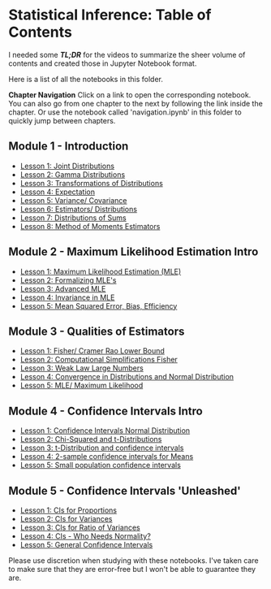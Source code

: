 # Statistical Inference: Table of Contents

I needed some ***TL;DR*** for the videos to summarize the sheer volume of contents and created those in Jupyter Notebook format. 

Here is a list of all the notebooks in this folder. 

**Chapter Navigation**
Click on a link to open the corresponding notebook. You can also go from one chapter to the next by following the link inside the chapter. Or use the notebook called 'navigation.ipynb' in this folder to quickly jump between chapters.

## Module 1 - Introduction 
- [Lesson 1: Joint Distributions](./mod1_summarytranscript_L2_jointDistributions.ipynb)
- [Lesson 2: Gamma Distributions](./mod1_summarytranscript_L3_gammaDistributions.ipynb)
- [Lesson 3: Transformations of Distributions](./mod1_summarytranscript_L4_transformations_of_distributions.ipynb)
- [Lesson 4: Expectation](./mod1_summarytranscript_L5_expectation.ipynb)
- [Lesson 5: Variance/ Covariance](./mod1_summarytranscript_L6_varianceCovariance.ipynb)
- [Lesson 6: Estimators/ Distributions](./mod1_summarytranscript_L7_estimators_distributions.ipynb)
- [Lesson 7: Distributions of Sums](./mod1_summarytranscript_L8_distributions_of_sums.ipynb)
- [Lesson 8: Method of Moments Estimators](./mod1_summarytranscript_L9_Method_of_Moments_Estimators.ipynb)

## Module 2 - Maximum Likelihood Estimation Intro
- [Lesson 1: Maximum Likelihood Estimation (MLE)](./mod2_summarytranscript_L1_MaximumLikelihoodMLE.ipynb)
- [Lesson 2: Formalizing MLE's](./mod2_summarytranscript_L2_Formalizing_MLEs.ipynb)
- [Lesson 3: Advanced MLE](./mod2_summarytranscript_L3_AdvancedMLE.ipynb)
- [Lesson 4: Invariance in MLE](./mod2_summarytranscript_L4_Invariance_in_MLE.ipynb)
- [Lesson 5: Mean Squared Error, Bias, Efficiency](./mod2_summarytranscript_L5_MSE_Bias_Efficiency.ipynb)


## Module 3 - Qualities of Estimators
- [Lesson 1: Fisher/ Cramer Rao Lower Bound](./mod3_summarytranscript_L1_Fisher_CRLB.ipynb)
- [Lesson 2: Computational Simplifications Fisher](./mod3_summarytranscript_L2_computationalSimplificationsFisher.ipynb)
- [Lesson 3: Weak Law Large Numbers](./mod3_summarytranscript_L3_weakLawLargeNumbers.ipynb)
- [Lesson 4: Convergence in Distributions and Normal Distribution](./mod3_summarytranscript_L4_ConvergenceInDistrib_and_NormalDist.ipynb)
- [Lesson 5: MLE/ Maximum Likelihood](./mod3_summarytranscript_L5_MLE_MaxLikelihood.ipynb)

## Module 4 - Confidence Intervals Intro
- [Lesson 1: Confidence Intervals Normal Distribution](./mod4_summarytranscript_L1_confidence_intervals_normal.ipynb)
- [Lesson 2: Chi-Squared and t-Distributions](./mod4_summarytranscript_L2_chisquared_and_t_distributions.ipynb)
- [Lesson 3: t-Distribution and confidence intervals](./mod4_summarytranscript_L3_t_distrib_and_confid_intervals_lecture_notes.ipynb)
- [Lesson 4: 2-sample confidence intervals for Means](./mod4_summarytranscript_L4_2sample_confidence_intervals_for_means.ipynb)
- [Lesson 5: Small population confidence intervals](./mod4_summarytranscript_L5_smallPopulation_confidence_intervals.ipynb)

## Module 5 - Confidence Intervals 'Unleashed'
- [Lesson 1: CIs for Proportions](./mod5_summarytranscript_L1_CI_for_Proportions.ipynb)
- [Lesson 2: CIs for Variances](./mod5_summarytranscript_L2_CIs_for_Variances.ipynb)
- [Lesson 3: CIs for Ratio of Variances](./mod5_summarytranscript_L3_CIs_RatioOfVariances.ipynb)
- [Lesson 4: CIs - Who Needs Normality?](./mod5_summarytranscript_L4_CIs_WhoNeedsNormality.ipynb)
- [Lesson 5: General Confidence Intervals](./mod5_summarytranscript_L5_GeneralConfidenceIntervals.ipynb)

Please use discretion when studying with these notebooks. I've taken care to make sure that they are error-free but I won't be able to guarantee they are.